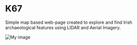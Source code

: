# K67
Simple map based web-page created to explore and find Irish archaeological features using LIDAR and Aerial Imagery.

![My image](https://github.com/briandoylegit/K67/blob/master/briandoylegit.github.com/K67/images/Ballinturly.gif)

      
